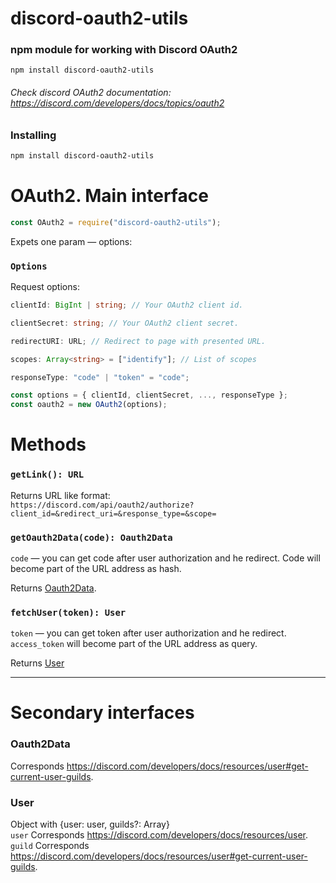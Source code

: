 # discord-oauth2-utils
### npm module for working with Discord OAuth2
`npm install discord-oauth2-utils`  
###### Check discord OAuth2 documentation: https://discord.com/developers/docs/topics/oauth2

### Installing

```bash
npm install discord-oauth2-utils
```

# OAuth2. Main interface
```js
const OAuth2 = require("discord-oauth2-utils");
```
Expets one param — options:

### `Options`


Request options:
```ts
clientId: BigInt | string; // Your OAuth2 client id. 

clientSecret: string; // Your OAuth2 client secret.

redirectURI: URL; // Redirect to page with presented URL.

scopes: Array<string> = ["identify"]; // List of scopes

responseType: "code" | "token" = "code";
```
```js
const options = { clientId, clientSecret, ..., responseType };
const oauth2 = new OAuth2(options);
```

# Methods

### `getLink(): URL`

Returns URL like format:  
`https://discord.com/api/oauth2/authorize?client_id=&redirect_uri=&response_type=&scope=`




### `getOauth2Data(code): Oauth2Data`
`code` — you can get code after user authorization and he redirect. Code will become part of the URL address as hash.

Returns [Oauth2Data](#oauth2data).

### `fetchUser(token): User`
`token` — you can get token after user authorization and he redirect. `access_token` will become part of the URL address as query.

Returns [User](#user)
***
# Secondary interfaces
### Oauth2Data 
Corresponds https://discord.com/developers/docs/resources/user#get-current-user-guilds.  
### User
Object with {user: user, guilds?: Array<guild>}  
`user` Corresponds https://discord.com/developers/docs/resources/user.  
`guild` Corresponds https://discord.com/developers/docs/resources/user#get-current-user-guilds.
